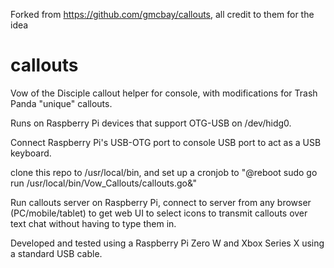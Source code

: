 Forked from https://github.com/gmcbay/callouts, all credit to them for the idea

# callouts
Vow of the Disciple callout helper for console, with modifications for Trash Panda "unique" callouts.

Runs on Raspberry Pi devices that support OTG-USB on /dev/hidg0.  

Connect Raspberry Pi's USB-OTG port to console USB port to act as a USB keyboard.

clone this repo to /usr/local/bin, and set up a cronjob to "@reboot sudo go run /usr/local/bin/Vow_Callouts/callouts.go&"

Run callouts server on Raspberry Pi, connect to server from any browser 
(PC/mobile/tablet) to get web UI to select icons to transmit callouts over text chat without having to type them in.



Developed and tested using a Raspberry Pi Zero W and Xbox Series X using a standard USB cable.



